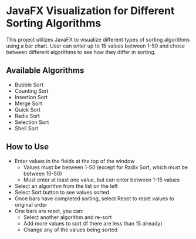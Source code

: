 # JavaFX Visualization for Different Sorting Algorithms
This project utilizes JavaFX to visualize different types of sorting algorithms using a bar chart. User can enter up to 15 values between 1-50 and chose between different algorithms to see how they differ in sorting.

## Available Algorithms
* Bubble Sort
* Counting Sort
* Insertion Sort
* Merge Sort
* Quick Sort
* Radix Sort
* Selection Sort
* Shell Sort

## How to Use
* Enter values in the fields at the top of the window
  * Values must be between 1-50 (except for Radix Sort, which must be between 10-50)
  * Must enter at least one value, but can enter between 1-15 values
* Select an algorithm from the list on the left
* Select Sort button to see values sorted
* Once bars have completed sorting, select Reset to reset values to original order
* One bars are reset, you can:
  * Select another algorithm and re-sort
  * Add more values to sort (if there are less than 15 already)
  * Change any of the values being sorted



